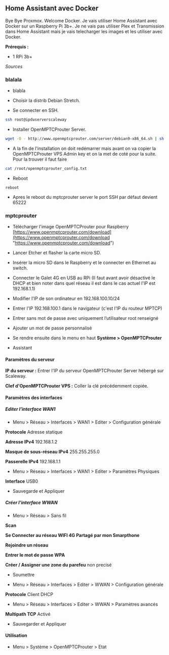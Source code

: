 ## Home Assistant avec Docker

Bye Bye Proxmox. Welcome Docker. Je vais utiliser Home Assistant avec Docker sur un Raspberry Pi 3b+. Je ne vais pas utiliser Plex et Transmission dans Home Assistant mais je vais telecharger les images et les utiliser avec Docker.

**Prérequis :**

- 1 RPi 3b+

*Sources*

### blalala

- blabla

- Choisir la distrib Debian Stretch.

- Se connecter en SSH.

```bash
ssh root@ipduserverscaleway
```

- Installer OpenMPTCProuter Server.

```bash
wget -O - http://www.openmptcprouter.com/server/debian9-x86_64.sh | sh
```

- A la fin de l'installation on doit redémarrer mais avant on va copier la OpenMPTCProuter VPS Admin key et on la met de coté pour la suite. Pour la trouver il faut faire

```bash
cat /root/openmptcprouter_config.txt
```

- Reboot

```
reboot
```

- Apres le reboot du mptcprouter server le port SSH par défaut devient 65222

### mptcprouter

- Télécharger l'image OpenMPTCProuter pour Raspberry [https://www.openmptcprouter.com/download](https://www.openmptcprouter.com/download "https://www.openmptcprouter.com/download")

- Lancer Etcher et flasher la carte micro SD.

- Insérer la micro SD dans le Raspberry et le connecter en Ethernet au switch.

- Connecter le Galet 4G en USB au RPi (Il faut avant avoir désactivé le DHCP et bien noter dans quel réseau il est dans le cas actuel l'IP est 192.168.1.1)

- Modifier l'IP de son ordinateur en 192.168.100.10/24

- Entrer l'IP 192.168.100.1 dans le navigateur (c'est l'IP du routeur MPTCP)

- Entrer sans mot de passe avec uniquement l’utilisateur root renseigné

- Ajouter un mot de passe personnalisé

- Se rendre ensuite dans le menu en haut **Système > OpenMPTCProuter**

- Assistant

#### Paramètres du serveur

**IP du serveur :** Entrer l'IP du serveur OpenMPTCProuter Server hébergé sur Scaleway.

**Clef d'OpenMPTCProuter VPS :** Coller la clé précédemment copiée.

#### Paramètres des interfaces

##### Editer l'interface WAN1

- Menu > Réseau > Interfaces > WAN1 > Editer > Configuration générale

**Protocole** Adresse statique

**Adresse IPv4** 192.168.1.2

**Masque de sous-réseau IPv4** 255.255.255.0

**Passerelle IPv4** 192.168.1.1

- Menu > Réseau > Interfaces > WAN1 > Editer > Paramètres Physiques

**Interface** USB0

- Sauvegarde et Appliquer

##### Créer l'interface WWAN

- Menu > Réseau > Sans fil

**Scan**

**Se Connecter au réseau WIFI 4G Partagé par mon Smarpthone**

**Rejoindre un réseau**

**Entrer le mot de passe WPA**

**Créer / Assigner une zone du parefeu** non precisé

- Soumettre

- Menu > Réseau > Interfaces > Editer > WWAN > Configuration générale

**Protocole** Client DHCP

- Menu > Réseau > Interfaces > Editer > WWAN > Paramètres avancés

**Multipath TCP** Activé

- Sauvegarder et Appliquer

#### Utilisation

- Menu > Système > OpenMPTCProuter > Etat
